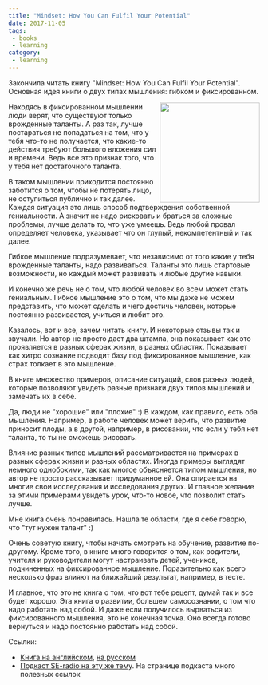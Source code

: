 ```yaml
---
title: "Mindset: How You Can Fulfil Your Potential"
date: 2017-11-05
tags:
 - books
 - learning
category:
 - learning
---
```


Закончила читать книгу "Mindset: How You Can Fulfil Your Potential".
Основная идея книги о двух типах мышления: гибком и фиксированном.

<img align="right" src="https://images-na.ssl-images-amazon.com/images/I/417LU0cphCL._SX316_BO1,204,203,200_.jpg" width="200">


Находясь в фиксированном мышлении люди верят, что существуют только врожденные таланты.
А раз так, лучше постараться не попадаться на том, что у тебя что-то не получается, что какие-то действия требуют большого вложения сил и времени.
Ведь все это признак того, что у тебя нет достаточного таланта.

В таком мышлении приходится постоянно заботится о том, чтобы не потерять лицо, не оступиться публично и так далее.
Каждая ситуация это лишь способ подтверждения собственной гениальности.
А значит не надо рисковать и браться за сложные проблемы, лучше делать то, что уже умеешь.
Ведь любой провал определяет человека, указывает что он глупый, некомпетентный и так далее.


Гибкое мышление подразумевает, что независимо от того какие у тебя врожденные таланты, надо развиваться.
Таланты это лишь стартовые возможности, но каждый может развивать и любые другие навыки.

И конечно же речь не о том, что любой человек во всем может стать гениальным.
Гибкое мышление это о том, что мы даже не можем представить, что может сделать и чего достичь человек, которые постоянно развивается, учиться и любит это.


Казалось, вот и все, зачем читать книгу. И некоторые отзывы так и звучали.
Но автор не просто дает два штампа, она показывает как это проявляется в разных сферах жизни, в разных областях.
Показывает как хитро сознание подводит базу под фиксированное мышление, как страх толкает в это мышление.

В книге множество примеров, описание ситуаций, слов разных людей, которые позволяют увидеть разные признаки двух типов мышлений и замечать их в себе.

Да, люди не "хорошие" или "плохие" :)
В каждом, как правило, есть оба мышления.
Например, в работе человек может верить, что развитие приносит плоды, а в другой, например, в рисовании, что если у тебя нет таланта, то ты не сможешь рисовать.

Влияние разных типов мышлений рассматривается на примерах в разных сферах жизни и разных областях.
Иногда примеры выглядят немного однобокими, так как многое объясняется типом мышления,
но автор не просто рассказывает придуманное ей.
Она опирается на многие свои исследования и исследования других.
И главное желание за этими примерами увидеть урок, что-то новое, что позволит стать лучше.


Мне книга очень понравилась.
Нашла те области, где я себе говорю, что "тут нужен талант" :)

Очень советую книгу, чтобы начать смотреть на обучение, развитие по-другому.
Кроме того, в книге много говорится о том, как родители, учителя и руководители могут настраивать детей, учеников, подчиненных на фиксированное мышление.
Поразительно как всего несколько фраз влияют на ближайший результат, например, в тесте.

И главное, что это не книга о том, что вот тебе рецепт, думай так и все будет хорошо.
Эта книга о развитии, большем самосознании, о том что надо работать над собой.
И даже если получилось вырваться из фиксированного мышления, это не конечная точка.
Оно всегда готово вернуться и надо постоянно работать над собой.


Ссылки:

* [Книга на английском](https://www.amazon.com/gp/product/B005RZB65Q/ref=x_gr_w_bb?ie=UTF8&tag=x_gr_w_bb-20&linkCode=as2&camp=1789&creative=9325&creativeASIN=B005RZB65Q&SubscriptionId=1MGPYB6YW3HWK55XCGG2), [на русском](https://www.mann-ivanov-ferber.ru/books/mif/mindset/?utm_source=nkk&utm_medium=pdf&utm_campaign=read-chapter&utm_content=%D0%93%D0%B8%D0%B1%D0%BA%D0%BE%D0%B5+%D1%81%D0%BE%D0%B7%D0%BD%D0%B0%D0%BD%D0%B8%D0%B5)
* [Подкаст SE-radio на эту же тему](http://www.se-radio.net/2015/09/se-radio-episode-238-linda-rising-on-the-agile-brain/). На странице подкаста много полезных ссылок

